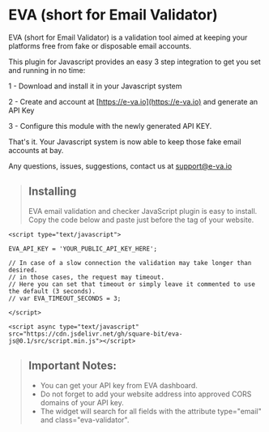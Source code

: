 # EVA (short for Email Validator)

EVA (short for Email Validator) is a validation tool aimed at keeping your platforms free from fake or disposable email accounts.

This plugin for Javascript provides an easy 3 step integration to get you set and running in no time:

1 - Download and install it in your Javascript system

2 - Create and account at [https://e-va.io](https://e-va.io) and generate an API Key

3 - Configure this module with the newly generated API KEY.

That's it. Your Javascript system is now able to keep those fake email accounts at bay.

Any questions, issues, suggestions, contact us at [support@e-va.io](mailto:support@e-va.io)

>## Installing
>EVA email validation and checker JavaScript plugin is easy to install. Copy the code below and paste just before the </body> tag of your website.
```
<script type="text/javascript">

EVA_API_KEY = 'YOUR_PUBLIC_API_KEY_HERE';

// In case of a slow connection the validation may take longer than desired.
// in those cases, the request may timeout.
// Here you can set that timeout or simply leave it commented to use the default (3 seconds).
// var EVA_TIMEOUT_SECONDS = 3;

</script>

<script async type="text/javascript" src="https://cdn.jsdelivr.net/gh/square-bit/eva-js@0.1/src/script.min.js"></script>
```

>## Important Notes:
>- You can get your API key from EVA dashboard.
>- Do not forget to add your website address into approved CORS domains of your API key.
>- The widget will search for all fields with the attribute type="email" and class="eva-validator".
